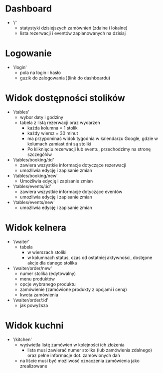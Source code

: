 # Dashboard
- '/'
  - statystyki dzisiejszych zamównień (zdalne i lokalne)
  - lista rezerwacji i eventów zaplanowanych na dzisiaj

# Logowanie
- '/login'
  - pola na login i hasło
  - guzik do zalogowania  )(link do dashboardu)

# Widok dostępności stolików
- '/tables'
  - wybor daty i godziny
  - tabela z listą rezerwacji oraz wydarzeń
    - każda kolumna = 1 stolik
    - każdy wiersz = 30 minut
    - ma przypominać widok tygodnia w kalendarzu Google, gdzie w kolumach zamiast dni są stoliki
    - Po kliknięciu rezerwacji lub eventu, przechodzimy na stronę szczegółów
- '/tables/booking/:id'
  - zawiera wszystkie informacje dotyczące rezerwacji
  - umożliwia edycję i zapisanie zmian
- '/tables/booking/new'
  - Umożliwia edycję i zapisanie zmian
- '/tables/events/:id'
  - zawiera wszystkie informacje dotyczące eventów
  - umożliwia edycję i zapisanie zmian
- '/tables/events/new'
  - umożliwia edycję i zapisanie zmian

# Widok kelnera
- '/waiter'
  - tabela
    - w wierszach stoliki
    - w kolumnach status, czas od ostatniej aktywności, dostępne akcje dla danego stolika
- '/waiter/order/new'
  - numer stolika (edytowalny)
  - menu produktów
  - opcje wybranego produktu
  - zamówienie (zamówione produkty z opcjami i ceną)
  - kwota zamówienia
- '/waiter/order/:id'
  - jak powyższa

# Widok kuchni
- '/kitchen'
  - wyświetla listę zamówień w kolejności ich złożenia
    - lista musi zawierać numer stolika (lub zamówienia zdalnego) oraz pełne informacje dot. zamówionych dań
  - na liście musi być możliwość oznaczenia zamówienia jako zrealizowane
